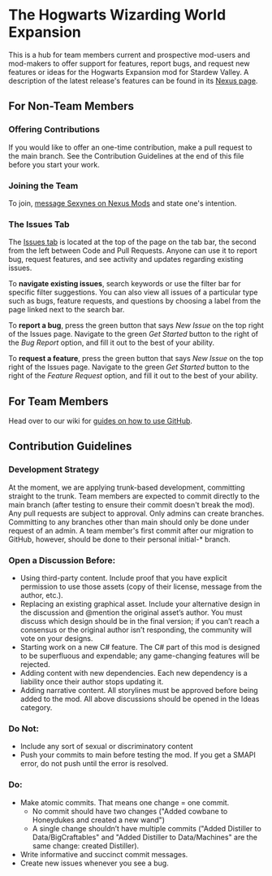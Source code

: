# The Hogwarts Wizarding World Expansion

This is a hub for team members current and prospective mod-users and mod-makers to offer support for features, report bugs, and request new features or ideas for the Hogwarts Expansion mod for Stardew Valley. A description of the latest release's features can be found in its [Nexus page](https://www.nexusmods.com/stardewvalley/mods/14858).

## For Non-Team Members

### Offering Contributions
If you would like to offer an one-time contribution, make a pull request to the main branch. See the Contribution Guidelines at the end of this file before you start your work.

### Joining the Team
To join, [message Sexynes on Nexus Mods](https://www.nexusmods.com/stardewvalley/users/85287593) and state one's intention. 

### The Issues Tab
The [Issues tab](https://github.com/Hogwarts-Expansion-for-SDV/HogwartsWizardingWorld/issues) is located at the top of the page on the tab bar, the second from the left between Code and Pull Requests. Anyone can use it to report bug, request features, and see activity and updates regarding existing issues.

To **navigate existing issues**, search keywords or use the filter bar for specific filter suggestions. You can also view all issues of a particular type such as bugs, feature requests, and questions by choosing a label from the page linked next to the search bar.

To **report a bug**, press the green button that says _New Issue_ on the top right of the Issues page. Navigate to the green _Get Started_ button to the right of the _Bug Report_ option, and fill it out to the best of your ability.

To **request a feature**, press the green button that says _New Issue_ on the top right of the Issues page. Navigate to the green _Get Started_ button to the right of the _Feature Request_ option, and fill it out to the best of your ability.

## For Team Members
Head over to our wiki for [guides on how to use GitHub](https://github.com/Hogwarts-Expansion-for-SDV/HogwartsWizardingWorld/wiki/GitHub-Guide-for-Team-Members).

## Contribution Guidelines

### Development Strategy
At the moment, we are applying trunk-based development, committing straight to the trunk. Team members are expected to commit directly to the main branch (after testing to ensure their commit doesn't break the mod). Any pull requests are subject to approval. Only admins can create branches. Committing to any branches other than main should only be done under request of an admin. A team member's first commit after our migration to GitHub, however, should be done to their personal initial-* branch.

### Open a Discussion Before:
- Using third-party content. Include proof that you have explicit permission to use those assets (copy of their license, message from the author, etc.).
- Replacing an existing graphical asset. Include your alternative design in the discussion and @mention the original asset’s author. You must discuss which design should be in the final version; if you can’t reach a consensus or the original author isn’t responding, the community will vote on your designs.
- Starting work on a new C# feature. The C# part of this mod is designed to be superfluous and expendable; any game-changing features will be rejected.
- Adding content with new dependencies. Each new dependency is a liability once their author stops updating it.
- Adding narrative content. All storylines must be approved before being added to the mod.
All above discussions should be opened in the Ideas category.

### Do Not:
- Include any sort of sexual or discriminatory content
- Push your commits to main before testing the mod. If you get a SMAPI error, do not push until the error is resolved.

### Do:
- Make atomic commits. That means one change = one commit.
  - No commit should have two changes ("Added cowbane to Honeydukes and created a new wand")
  - A single change shouldn’t have multiple commits ("Added Distiller to Data/BigCraftables" and "Added Distiller to Data/Machines" are the same change: created Distiller).
- Write informative and succinct commit messages.
- Create new issues whenever you see a bug.
